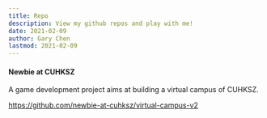 ```yaml
---
title: Repo
description: View my github repos and play with me!
date: 2021-02-09
author: Gary Chen
lastmod: 2021-02-09
---
```


#### Newbie at CUHKSZ

A game development project aims at building a virtual campus of CUHKSZ. 

https://github.com/newbie-at-cuhksz/virtual-campus-v2